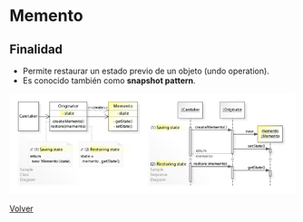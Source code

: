 # Memento

## Finalidad

* Permite restaurar un estado previo de un objeto (undo operation).
* Es conocido también como **snapshot pattern**.

![Memento pattern](/src/patterns/assets/memento.jpg)

[Volver](/README.md)
